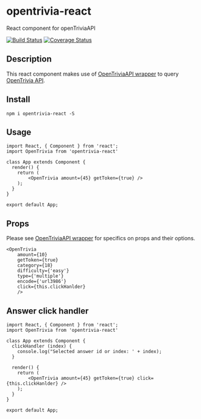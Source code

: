 # opentrivia-react
React component for openTriviaAPI

[![Build Status](https://travis-ci.org/sbardian/opentrivia-react.svg?branch=dev)](https://travis-ci.org/sbardian/opentrivia-react) [![Coverage Status](https://coveralls.io/repos/github/sbardian/opentrivia-react/badge.svg?branch=dev)](https://coveralls.io/github/sbardian/opentrivia-react?branch=dev)

## Description
This react component makes use of [OpenTriviaAPI wrapper](https://github.com/sbardian/openTriviaAPI "OpenTriviaAPI wrapper") to query [OpenTrivia API](https://www.opentdb.com "Open Trivia API").


## Install

```
npm i opentrivia-react -S
```

## Usage
```
import React, { Component } from 'react';
import OpenTrivia from 'opentrivia-react'

class App extends Component {
  render() {
    return (
        <OpenTrivia amount={45} getToken={true} />
    );
  }
}

export default App;
```

## Props
Please see [OpenTriviaAPI wrapper](https://github.com/sbardian/openTriviaAPI "OpenTriviaAPI wrapper") for specifics on props and their options.
```
<OpenTrivia
    amount={10}
    getToken={true}
    category={18}
    difficulty={'easy'}
    type={'multiple'}
    encode={'url3986'}
    click={this.clickHanlder}
    />
```
## Answer click handler
```
import React, { Component } from 'react';
import OpenTrivia from 'opentrivia-react'
    
class App extends Component {
  clickHandler (index) {
    console.log("Selected answer id or index: ' + index);
  }

  render() {
    return (
        <OpenTrivia amount={45} getToken={true} click={this.clickHanlder} />
    );
  }
}

export default App;
```
